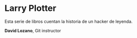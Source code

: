 # Larry Plotter

Esta serie de libros cuentan la historia de un hacker de leyenda.

**David Lozano**, Git instructor
